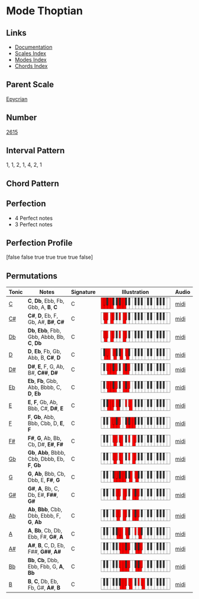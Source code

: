 # Mode Thoptian

## Links

- [Documentation](index.md)
- [Scales Index](Scales.md)
- [Modes Index](Modes.md)
- [Chords Index](Chords.md)

## Parent Scale

[Epycrian](ScaleEpycrian.md)

## Number

[2615](https://ianring.com/musictheory/scales/2615)

## Interval Pattern

1, 1, 2, 1, 4, 2, 1

## Chord Pattern



## Perfection

- 4 Perfect notes
- 3 Perfect notes

## Perfection Profile

[false false true true true true false]

## Permutations

| Tonic | Notes | Signature | Illustration | Audio |
|-------|-------|-----------|--------------|-------|
| [C](ModeCNaturalThoptian.md) | **C**, **Db**, Ebb, Fb, Gbb, A, **B**, **C** | C | ![CNaturalThoptian](ModeCNaturalThoptian.png) | [midi](https://github.com/edipermadi/music/blob/main/docs/ModeCNaturalThoptian.mid?raw=true) |
| [C#](ModeCSharpThoptian.md) | **C#**, **D**, Eb, F, Gb, A#, **B#**, **C#** | C | ![CSharpThoptian](ModeCSharpThoptian.png) | [midi](https://github.com/edipermadi/music/blob/main/docs/ModeCSharpThoptian.mid?raw=true) |
| [Db](ModeDFlatThoptian.md) | **Db**, **Ebb**, Fbb, Gbb, Abbb, Bb, **C**, **Db** | C | ![DFlatThoptian](ModeDFlatThoptian.png) | [midi](https://github.com/edipermadi/music/blob/main/docs/ModeDFlatThoptian.mid?raw=true) |
| [D](ModeDNaturalThoptian.md) | **D**, **Eb**, Fb, Gb, Abb, B, **C#**, **D** | C | ![DNaturalThoptian](ModeDNaturalThoptian.png) | [midi](https://github.com/edipermadi/music/blob/main/docs/ModeDNaturalThoptian.mid?raw=true) |
| [D#](ModeDSharpThoptian.md) | **D#**, **E**, F, G, Ab, B#, **C##**, **D#** | C | ![DSharpThoptian](ModeDSharpThoptian.png) | [midi](https://github.com/edipermadi/music/blob/main/docs/ModeDSharpThoptian.mid?raw=true) |
| [Eb](ModeEFlatThoptian.md) | **Eb**, **Fb**, Gbb, Abb, Bbbb, C, **D**, **Eb** | C | ![EFlatThoptian](ModeEFlatThoptian.png) | [midi](https://github.com/edipermadi/music/blob/main/docs/ModeEFlatThoptian.mid?raw=true) |
| [E](ModeENaturalThoptian.md) | **E**, **F**, Gb, Ab, Bbb, C#, **D#**, **E** | C | ![ENaturalThoptian](ModeENaturalThoptian.png) | [midi](https://github.com/edipermadi/music/blob/main/docs/ModeENaturalThoptian.mid?raw=true) |
| [F](ModeFNaturalThoptian.md) | **F**, **Gb**, Abb, Bbb, Cbb, D, **E**, **F** | C | ![FNaturalThoptian](ModeFNaturalThoptian.png) | [midi](https://github.com/edipermadi/music/blob/main/docs/ModeFNaturalThoptian.mid?raw=true) |
| [F#](ModeFSharpThoptian.md) | **F#**, **G**, Ab, Bb, Cb, D#, **E#**, **F#** | C | ![FSharpThoptian](ModeFSharpThoptian.png) | [midi](https://github.com/edipermadi/music/blob/main/docs/ModeFSharpThoptian.mid?raw=true) |
| [Gb](ModeGFlatThoptian.md) | **Gb**, **Abb**, Bbbb, Cbb, Dbbb, Eb, **F**, **Gb** | C | ![GFlatThoptian](ModeGFlatThoptian.png) | [midi](https://github.com/edipermadi/music/blob/main/docs/ModeGFlatThoptian.mid?raw=true) |
| [G](ModeGNaturalThoptian.md) | **G**, **Ab**, Bbb, Cb, Dbb, E, **F#**, **G** | C | ![GNaturalThoptian](ModeGNaturalThoptian.png) | [midi](https://github.com/edipermadi/music/blob/main/docs/ModeGNaturalThoptian.mid?raw=true) |
| [G#](ModeGSharpThoptian.md) | **G#**, **A**, Bb, C, Db, E#, **F##**, **G#** | C | ![GSharpThoptian](ModeGSharpThoptian.png) | [midi](https://github.com/edipermadi/music/blob/main/docs/ModeGSharpThoptian.mid?raw=true) |
| [Ab](ModeAFlatThoptian.md) | **Ab**, **Bbb**, Cbb, Dbb, Ebbb, F, **G**, **Ab** | C | ![AFlatThoptian](ModeAFlatThoptian.png) | [midi](https://github.com/edipermadi/music/blob/main/docs/ModeAFlatThoptian.mid?raw=true) |
| [A](ModeANaturalThoptian.md) | **A**, **Bb**, Cb, Db, Ebb, F#, **G#**, **A** | C | ![ANaturalThoptian](ModeANaturalThoptian.png) | [midi](https://github.com/edipermadi/music/blob/main/docs/ModeANaturalThoptian.mid?raw=true) |
| [A#](ModeASharpThoptian.md) | **A#**, **B**, C, D, Eb, F##, **G##**, **A#** | C | ![ASharpThoptian](ModeASharpThoptian.png) | [midi](https://github.com/edipermadi/music/blob/main/docs/ModeASharpThoptian.mid?raw=true) |
| [Bb](ModeBFlatThoptian.md) | **Bb**, **Cb**, Dbb, Ebb, Fbb, G, **A**, **Bb** | C | ![BFlatThoptian](ModeBFlatThoptian.png) | [midi](https://github.com/edipermadi/music/blob/main/docs/ModeBFlatThoptian.mid?raw=true) |
| [B](ModeBNaturalThoptian.md) | **B**, **C**, Db, Eb, Fb, G#, **A#**, **B** | C | ![BNaturalThoptian](ModeBNaturalThoptian.png) | [midi](https://github.com/edipermadi/music/blob/main/docs/ModeBNaturalThoptian.mid?raw=true) |
